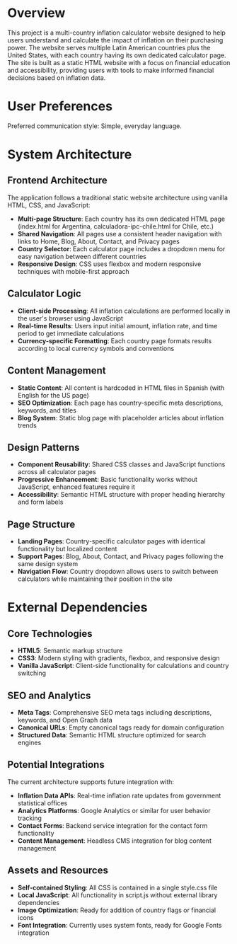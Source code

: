 # Overview

This project is a multi-country inflation calculator website designed to help users understand and calculate the impact of inflation on their purchasing power. The website serves multiple Latin American countries plus the United States, with each country having its own dedicated calculator page. The site is built as a static HTML website with a focus on financial education and accessibility, providing users with tools to make informed financial decisions based on inflation data.

# User Preferences

Preferred communication style: Simple, everyday language.

# System Architecture

## Frontend Architecture

The application follows a traditional static website architecture using vanilla HTML, CSS, and JavaScript:

- **Multi-page Structure**: Each country has its own dedicated HTML page (index.html for Argentina, calculadora-ipc-chile.html for Chile, etc.)
- **Shared Navigation**: All pages use a consistent header navigation with links to Home, Blog, About, Contact, and Privacy pages
- **Country Selector**: Each calculator page includes a dropdown menu for easy navigation between different countries
- **Responsive Design**: CSS uses flexbox and modern responsive techniques with mobile-first approach

## Calculator Logic

- **Client-side Processing**: All inflation calculations are performed locally in the user's browser using JavaScript
- **Real-time Results**: Users input initial amount, inflation rate, and time period to get immediate calculations
- **Currency-specific Formatting**: Each country page formats results according to local currency symbols and conventions

## Content Management

- **Static Content**: All content is hardcoded in HTML files in Spanish (with English for the US page)
- **SEO Optimization**: Each page has country-specific meta descriptions, keywords, and titles
- **Blog System**: Static blog page with placeholder articles about inflation trends

## Design Patterns

- **Component Reusability**: Shared CSS classes and JavaScript functions across all calculator pages
- **Progressive Enhancement**: Basic functionality works without JavaScript, enhanced features require it
- **Accessibility**: Semantic HTML structure with proper heading hierarchy and form labels

## Page Structure

- **Landing Pages**: Country-specific calculator pages with identical functionality but localized content
- **Support Pages**: Blog, About, Contact, and Privacy pages following the same design system
- **Navigation Flow**: Country dropdown allows users to switch between calculators while maintaining their position in the site

# External Dependencies

## Core Technologies

- **HTML5**: Semantic markup structure
- **CSS3**: Modern styling with gradients, flexbox, and responsive design
- **Vanilla JavaScript**: Client-side functionality for calculations and country switching

## SEO and Analytics

- **Meta Tags**: Comprehensive SEO meta tags including descriptions, keywords, and Open Graph data
- **Canonical URLs**: Empty canonical tags ready for domain configuration
- **Structured Data**: Semantic HTML structure optimized for search engines

## Potential Integrations

The current architecture supports future integration with:

- **Inflation Data APIs**: Real-time inflation rate updates from government statistical offices
- **Analytics Platforms**: Google Analytics or similar for user behavior tracking
- **Contact Forms**: Backend service integration for the contact form functionality
- **Content Management**: Headless CMS integration for blog content management

## Assets and Resources

- **Self-contained Styling**: All CSS is contained in a single style.css file
- **Local JavaScript**: All functionality in script.js without external library dependencies
- **Image Optimization**: Ready for addition of country flags or financial icons
- **Font Integration**: Currently uses system fonts, ready for Google Fonts integration